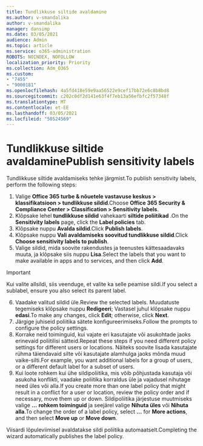 ```yaml
---
title: Tundlikkuse siltide avaldamine
ms.author: v-smandalika
author: v-smandalika
manager: dansimp
ms.date: 03/05/2021
audience: Admin
ms.topic: article
ms.service: o365-administration
ROBOTS: NOINDEX, NOFOLLOW
localization_priority: Priority
ms.collection: Adm_O365
ms.custom:
- "7455"
- "9000181"
ms.openlocfilehash: 4a5fd418e59e9aa56522e9cef17bb72e6c8b8bd8
ms.sourcegitcommit: c202c0df2d141e63f4f7eb13a56efbfc2f57348f
ms.translationtype: MT
ms.contentlocale: et-EE
ms.lasthandoff: 03/05/2021
ms.locfileid: "50524569"
---
```

# <a name="publish-sensitivity-labels"></a><span data-ttu-id="2d32d-102">Tundlikkuse siltide avaldamine</span><span class="sxs-lookup"><span data-stu-id="2d32d-102">Publish sensitivity labels</span></span>

<span data-ttu-id="2d32d-103">Tundlikkuse siltide avaldamiseks tehke järgmist.</span><span class="sxs-lookup"><span data-stu-id="2d32d-103">To publish sensitivity labels, perform the following steps:</span></span>

1. <span data-ttu-id="2d32d-104">Valige **Office 365 turbe & nõuetele vastavuse keskus > klassifikatsioon > tundlikkuse sildid**.</span><span class="sxs-lookup"><span data-stu-id="2d32d-104">Choose **Office 365 Security & Compliance Center > Classification > Sensitivity labels**.</span></span>
2. <span data-ttu-id="2d32d-105">Klõpsake lehel **tundlikkuse sildid** vahekaarti **siltide poliitikad** .</span><span class="sxs-lookup"><span data-stu-id="2d32d-105">On the **Sensitivity labels** page, click the **Label policies** tab.</span></span>
3. <span data-ttu-id="2d32d-106">Klõpsake nuppu **Avalda sildid**.</span><span class="sxs-lookup"><span data-stu-id="2d32d-106">Click **Publish labels**.</span></span>
4. <span data-ttu-id="2d32d-107">Klõpsake nuppu **Vali avaldamiseks soovitud tundlikkuse sildid**.</span><span class="sxs-lookup"><span data-stu-id="2d32d-107">Click **Choose sensitivity labels to publish**.</span></span> 
5. <span data-ttu-id="2d32d-108">Valige sildid, mida soovite rakendustes ja teenustes kättesaadavaks muuta, ja klõpsake siis nuppu **Lisa**.</span><span class="sxs-lookup"><span data-stu-id="2d32d-108">Select the labels that you want to make available in apps and to services, and then click **Add**.</span></span>
> [!IMPORTANT]
> <span data-ttu-id="2d32d-109">Kui valite allsildi, siis veenduge, et valite ka selle peamise sildi.</span><span class="sxs-lookup"><span data-stu-id="2d32d-109">If you select a sublabel, ensure you also select its parent label.</span></span>
6. <span data-ttu-id="2d32d-110">Vaadake valitud sildid üle.</span><span class="sxs-lookup"><span data-stu-id="2d32d-110">Review the selected labels.</span></span> <span data-ttu-id="2d32d-111">Muudatuste tegemiseks klõpsake nuppu **Redigeeri**; Vastasel juhul klõpsake nuppu **edasi**.</span><span class="sxs-lookup"><span data-stu-id="2d32d-111">To make any changes, click **Edit**; otherwise, click **Next**.</span></span>
7. <span data-ttu-id="2d32d-112">Järgige juhiseid poliitika sätete konfigureerimiseks.</span><span class="sxs-lookup"><span data-stu-id="2d32d-112">Follow the prompts to configure the policy settings.</span></span>
8. <span data-ttu-id="2d32d-113">Korrake neid toiminguid, kui vajate eri kasutajate või asukohtade jaoks erinevaid poliitilisi sätteid.</span><span class="sxs-lookup"><span data-stu-id="2d32d-113">Repeat these steps if you need different policy settings for different users or locations.</span></span> <span data-ttu-id="2d32d-114">Näiteks soovite lisada kasutajate rühma täiendavaid silte või kasutajate alamhulga jaoks mõnda muud vaike-silti.</span><span class="sxs-lookup"><span data-stu-id="2d32d-114">For example, you want additional labels for a group of users, or a different default label for a subset of users.</span></span>
9. <span data-ttu-id="2d32d-115">Kui loote rohkem kui ühe sildipoliitika, mis võib põhjustada kasutaja või asukoha konflikti, vaadake poliitika korraldus üle ja vajadusel nihutage need üles või alla.</span><span class="sxs-lookup"><span data-stu-id="2d32d-115">If you create more than one label policy that might result in a conflict for a user or location, review the policy order and if necessary, move them up or down.</span></span> <span data-ttu-id="2d32d-116">Sildipoliitika järjestuse muutmiseks valige **...** **rohkem toiminguid** ja seejärel valige **Nihuta üles** või **Nihuta alla**.</span><span class="sxs-lookup"><span data-stu-id="2d32d-116">To change the order of a label policy, select **...** for **More actions**, and then select **Move up** or **Move down**.</span></span>

<span data-ttu-id="2d32d-117">Viisardi lõpuleviimisel avaldatakse sildi poliitika automaatselt.</span><span class="sxs-lookup"><span data-stu-id="2d32d-117">Completing the wizard automatically publishes the label policy.</span></span>

